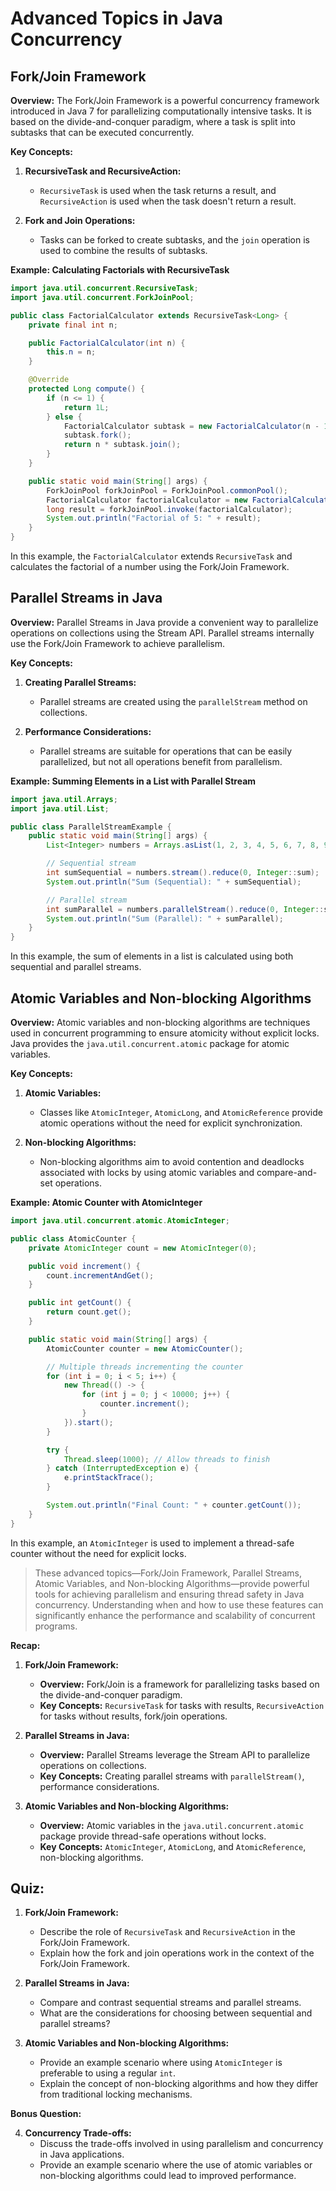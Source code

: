 # Advanced Topics in Java Concurrency

## Fork/Join Framework

**Overview:** The Fork/Join Framework is a powerful concurrency framework introduced in Java 7 for parallelizing computationally intensive tasks. It is based on the divide-and-conquer paradigm, where a task is split into subtasks that can be executed concurrently.

**Key Concepts:**

1.  **RecursiveTask and RecursiveAction:**
    
    *   `RecursiveTask` is used when the task returns a result, and `RecursiveAction` is used when the task doesn't return a result.
2.  **Fork and Join Operations:**
    
    *   Tasks can be forked to create subtasks, and the `join` operation is used to combine the results of subtasks.

**Example: Calculating Factorials with RecursiveTask**

```java
import java.util.concurrent.RecursiveTask;
import java.util.concurrent.ForkJoinPool;

public class FactorialCalculator extends RecursiveTask<Long> {
    private final int n;

    public FactorialCalculator(int n) {
        this.n = n;
    }

    @Override
    protected Long compute() {
        if (n <= 1) {
            return 1L;
        } else {
            FactorialCalculator subtask = new FactorialCalculator(n - 1);
            subtask.fork();
            return n * subtask.join();
        }
    }

    public static void main(String[] args) {
        ForkJoinPool forkJoinPool = ForkJoinPool.commonPool();
        FactorialCalculator factorialCalculator = new FactorialCalculator(5);
        long result = forkJoinPool.invoke(factorialCalculator);
        System.out.println("Factorial of 5: " + result);
    }
}

```
In this example, the `FactorialCalculator` extends `RecursiveTask` and calculates the factorial of a number using the Fork/Join Framework.

## Parallel Streams in Java

**Overview:** Parallel Streams in Java provide a convenient way to parallelize operations on collections using the Stream API. Parallel streams internally use the Fork/Join Framework to achieve parallelism.

**Key Concepts:**

1.  **Creating Parallel Streams:**
    
    *   Parallel streams are created using the `parallelStream` method on collections.
2.  **Performance Considerations:**
    
    *   Parallel streams are suitable for operations that can be easily parallelized, but not all operations benefit from parallelism.

**Example: Summing Elements in a List with Parallel Stream**

```java
import java.util.Arrays;
import java.util.List;

public class ParallelStreamExample {
    public static void main(String[] args) {
        List<Integer> numbers = Arrays.asList(1, 2, 3, 4, 5, 6, 7, 8, 9, 10);

        // Sequential stream
        int sumSequential = numbers.stream().reduce(0, Integer::sum);
        System.out.println("Sum (Sequential): " + sumSequential);

        // Parallel stream
        int sumParallel = numbers.parallelStream().reduce(0, Integer::sum);
        System.out.println("Sum (Parallel): " + sumParallel);
    }
}

```
In this example, the sum of elements in a list is calculated using both sequential and parallel streams.

## Atomic Variables and Non-blocking Algorithms

**Overview:** Atomic variables and non-blocking algorithms are techniques used in concurrent programming to ensure atomicity without explicit locks. Java provides the `java.util.concurrent.atomic` package for atomic variables.

**Key Concepts:**

1.  **Atomic Variables:**
    
    *   Classes like `AtomicInteger`, `AtomicLong`, and `AtomicReference` provide atomic operations without the need for explicit synchronization.
2.  **Non-blocking Algorithms:**
    
    *   Non-blocking algorithms aim to avoid contention and deadlocks associated with locks by using atomic variables and compare-and-set operations.

**Example: Atomic Counter with AtomicInteger**

```java
import java.util.concurrent.atomic.AtomicInteger;

public class AtomicCounter {
    private AtomicInteger count = new AtomicInteger(0);

    public void increment() {
        count.incrementAndGet();
    }

    public int getCount() {
        return count.get();
    }

    public static void main(String[] args) {
        AtomicCounter counter = new AtomicCounter();

        // Multiple threads incrementing the counter
        for (int i = 0; i < 5; i++) {
            new Thread(() -> {
                for (int j = 0; j < 10000; j++) {
                    counter.increment();
                }
            }).start();
        }

        try {
            Thread.sleep(1000); // Allow threads to finish
        } catch (InterruptedException e) {
            e.printStackTrace();
        }

        System.out.println("Final Count: " + counter.getCount());
    }
}

```
In this example, an `AtomicInteger` is used to implement a thread-safe counter without the need for explicit locks.

> These advanced topics—Fork/Join Framework, Parallel Streams, Atomic Variables, and Non-blocking Algorithms—provide powerful tools for achieving parallelism and ensuring thread safety in Java concurrency.
> Understanding when and how to use these features can significantly enhance the performance and scalability of concurrent programs.

**Recap:**

1.  **Fork/Join Framework:**
    
    *   **Overview:** Fork/Join is a framework for parallelizing tasks based on the divide-and-conquer paradigm.
    *   **Key Concepts:** `RecursiveTask` for tasks with results, `RecursiveAction` for tasks without results, fork/join operations.
2.  **Parallel Streams in Java:**
    
    *   **Overview:** Parallel Streams leverage the Stream API to parallelize operations on collections.
    *   **Key Concepts:** Creating parallel streams with `parallelStream()`, performance considerations.
3.  **Atomic Variables and Non-blocking Algorithms:**
    
    *   **Overview:** Atomic variables in the `java.util.concurrent.atomic` package provide thread-safe operations without locks.
    *   **Key Concepts:** `AtomicInteger`, `AtomicLong`, and `AtomicReference`, non-blocking algorithms.

## Quiz:

1.  **Fork/Join Framework:**
    
    *   Describe the role of `RecursiveTask` and `RecursiveAction` in the Fork/Join Framework.
    *   Explain how the fork and join operations work in the context of the Fork/Join Framework.
2.  **Parallel Streams in Java:**
    
    *   Compare and contrast sequential streams and parallel streams.
    *   What are the considerations for choosing between sequential and parallel streams?
3.  **Atomic Variables and Non-blocking Algorithms:**
    
    *   Provide an example scenario where using `AtomicInteger` is preferable to using a regular `int`.
    *   Explain the concept of non-blocking algorithms and how they differ from traditional locking mechanisms.

**Bonus Question:**

4.  **Concurrency Trade-offs:**
    *   Discuss the trade-offs involved in using parallelism and concurrency in Java applications.
    *   Provide an example scenario where the use of atomic variables or non-blocking algorithms could lead to improved performance.
